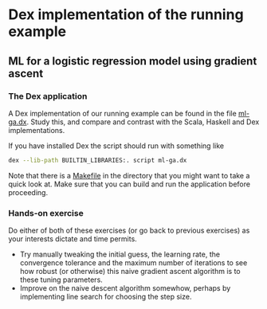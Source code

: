 # Dex implementation of the running example

## ML for a logistic regression model using gradient ascent

### The Dex application

A Dex implementation of our running example can be found in the file [ml-ga.dx](ml-ga.dx). Study this, and compare and contrast with the Scala, Haskell and Dex implementations.

If you have installed Dex the script should run with something like
```bash
dex --lib-path BUILTIN_LIBRARIES:. script ml-ga.dx
```
Note that there is a [Makefile](Makefile) in the directory that you might want to take a quick look at. Make sure that you can build and run the application before proceeding.

### Hands-on exercise

Do either of both of these exercises (or go back to previous exercises) as your interests dictate and time permits.

* Try manually tweaking the initial guess, the learning rate, the convergence tolerance and the maximum number of iterations to see how robust (or otherwise) this naive gradient ascent algorithm is to these tuning parameters.
* Improve on the naive descent algorithm somewhow, perhaps by implementing line search for choosing the step size.


